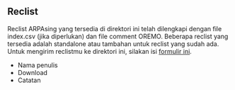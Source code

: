 ## Reclist

Reclist ARPAsing yang tersedia di direktori ini telah dilengkapi dengan file index.csv (jika diperlukan) dan file comment OREMO.
Beberapa reclist yang tersedia adalah standalone atau tambahan untuk reclist yang sudah ada.
Untuk mengirim reclistmu ke direktori ini, silakan isi [formulir ini]().

- Nama penulis
- Download
- Catatan